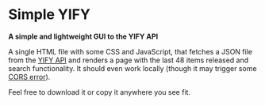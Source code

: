 # Simple YIFY
**A simple and lightweight GUI to the YIFY API**

A single HTML file with some CSS and JavaScript, that fetches a JSON file from the [YIFY API](https://yts.mx/api) and renders a page with the last 48 items released and search functionality. It should even work locally (though it may trigger some [CORS error](https://stackoverflow.com/questions/71953553/disable-cors-in-brave-browser)).

Feel free to download it or copy it anywhere you see fit.
